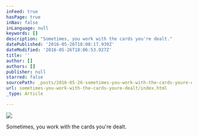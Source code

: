 ```yaml
---
inFeed: true
hasPage: true
inNav: false
inLanguage: null
keywords: []
description: "Sometimes, you work with the cards you're dealt."
datePublished: '2016-05-26T18:08:17.939Z'
dateModified: '2016-05-26T18:06:53.927Z'
title: ''
author: []
authors: []
publisher: null
starred: false
sourcePath: _posts/2016-05-26-sometimes-you-work-with-the-cards-youre-dealt.md
url: sometimes-you-work-with-the-cards-youre-dealt/index.html
_type: Article

---
```

![](https://the-grid-user-content.s3-us-west-2.amazonaws.com/ac447844-d28f-4022-b3d4-cc3ceb59bb98.jpg)

Sometimes, you work with the cards you're dealt.